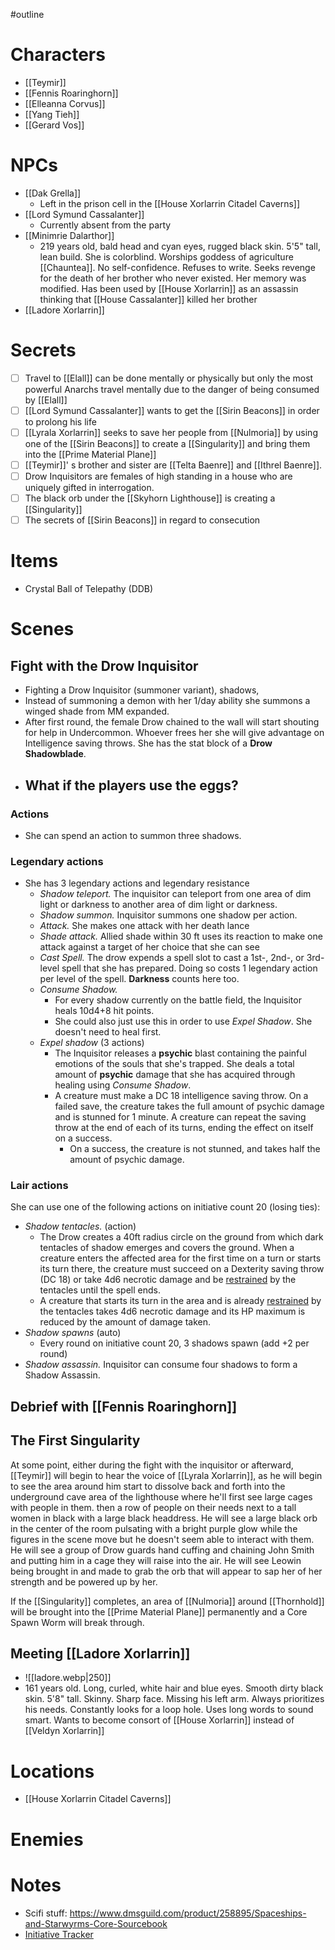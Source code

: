 #outline
# Characters
- [[Teymir]]
- [[Fennis Roaringhorn]]
- [[Elleanna Corvus]]
- [[Yang Tieh]]
- [[Gerard Vos]]

# NPCs
- [[Dak Grella]]
	- Left in the prison cell in the [[House Xorlarrin Citadel Caverns]]
- [[Lord Symund Cassalanter]]
	- Currently absent from the party
- [[Minimrie Dalarthor]]
	- 219 years old, bald head and cyan eyes, rugged black skin. 5'5" tall, lean build. She is colorblind. Worships goddess of agriculture [[Chauntea]]. No self-confidence. Refuses to write. Seeks revenge for the death of her brother who never existed. Her memory was modified. Has been used by [[House Xorlarrin]] as an assassin thinking that [[House Cassalanter]] killed her brother
- [[Ladore Xorlarrin]]

# Secrets 
- [ ] Travel to [[Elall]] can be done mentally or physically but only the most powerful Anarchs travel mentally due to the danger of being consumed by [[Elall]]
- [ ] [[Lord Symund Cassalanter]] wants to get the [[Sirin Beacons]] in order to prolong his life
- [ ] [[Lyrala Xorlarrin]] seeks to save her people from [[Nulmoria]] by using one of the [[Sirin Beacons]] to create a [[Singularity]] and bring them into the [[Prime Material Plane]]
- [ ] [[Teymir]]' s brother and sister are [[Telta Baenre]] and [[Ithrel Baenre]].
- [ ] Drow Inquisitors are females of high standing in a house who are uniquely gifted in interrogation.
- [ ] The black orb under the [[Skyhorn Lighthouse]] is creating a [[Singularity]]
- [ ] The secrets of [[Sirin Beacons]] in regard to consecution

# Items
- Crystal Ball of Telepathy (DDB)

# Scenes
## Fight with the Drow Inquisitor
- Fighting a Drow Inquisitor (summoner variant), shadows, 
- Instead of summoning a demon with her 1/day ability she summons a winged shade from MM expanded. 
- After first round, the female Drow chained to the wall will start shouting for help in Undercommon. Whoever frees her she will give advantage on Intelligence saving throws. She has the stat block of a **Drow Shadowblade**. 
- What if the players use the eggs?
	- 

### Actions
- She can spend an action to summon three shadows.

### Legendary actions
- She has 3 legendary actions and legendary resistance
	-  *Shadow teleport.* The inquisitor can teleport from one area of dim light or darkness to another area of dim light or darkness.
	- *Shadow summon.* Inquisitor summons one shadow per action.
	- *Attack.* She makes one attack with her death lance
	- *Shade attack.* Allied shade within 30 ft uses its reaction to make one attack against a target of her choice that she can see
	- *Cast Spell.* The drow expends a spell slot to cast a 1st-, 2nd-, or 3rd-level spell that she has prepared. Doing so costs 1 legendary action per level of the spell. **Darkness** counts here too.
	- *Consume Shadow.* 
		- For every shadow currently on the battle field, the Inquisitor heals 10d4+8 hit points.
		- She could also just use this in order to use *Expel Shadow*. She doesn't need to heal first.
	- *Expel shadow* (3 actions)
		- The Inquisitor releases a **psychic** blast containing the painful emotions of the souls that she's trapped. She deals a total amount of **psychic** damage that she has acquired through healing using *Consume Shadow*.
		- A creature must make a DC 18 intelligence saving throw. On a failed save, the creature takes the full amount of psychic damage and is stunned for 1 minute. A creature can repeat the saving throw at the end of each of its turns, ending the effect on itself on a success.
			- On a success, the creature is not stunned, and takes half the amount of psychic damage.

### Lair actions
She can use one of the following actions on initiative count 20 (losing ties):

- *Shadow tentacles.* (action)
	- The Drow creates a 40ft radius circle on the ground from which dark tentacles of shadow emerges and covers the ground. When a creature enters the affected area for the first time on a turn or starts its turn there, the creature must succeed on a Dexterity saving throw (DC 18) or take 4d6 necrotic damage and be [restrained](https://www.dndbeyond.com/compendium/rules/basic-rules/appendix-a-conditions#Restrained) by the tentacles until the spell ends.
	- A creature that starts its turn in the area and is already [restrained](https://www.dndbeyond.com/compendium/rules/basic-rules/appendix-a-conditions#Restrained) by the tentacles takes 4d6 necrotic damage and its HP maximum is reduced by the amount of damage taken.
- *Shadow spawns* (auto)
	- Every round on initiative count 20, 3 shadows spawn (add +2 per round)
- *Shadow assassin.* Inquisitor can consume four shadows to form a Shadow Assassin.

## Debrief with [[Fennis Roaringhorn]]
## The First Singularity
At some point, either during the fight with the inquisitor or afterward, [[Teymir]] will begin to hear the voice of [[Lyrala Xorlarrin]], as he will begin to see the area around him start to dissolve back and forth into the underground cave area of the lighthouse where he'll first see large cages with people in them. then a row of people on their needs next to a tall women in black with a large black headdress. He will see a large black orb in the center of the room pulsating with a bright purple glow while the figures in the scene move but he doesn't seem able to interact with them. He will see a group of Drow guards hand cuffing and chaining John Smith and putting him in a cage they will raise into the air. He will see Leowin being brought in and made to grab the orb that will appear to sap her of her strength and be powered up by her.

If the [[Singularity]] completes, an area of [[Nulmoria]] around [[Thornhold]] will be brought into the [[Prime Material Plane]] permanently and a Core Spawn Worm will break through.

## Meeting [[Ladore Xorlarrin]]
- ![[ladore.webp|250]]
- 161 years old. Long, curled, white hair and blue eyes. Smooth dirty black skin. 5'8" tall. Skinny. Sharp face. Missing his left arm. Always prioritizes his needs. Constantly looks for a loop hole. Uses long words to sound smart. Wants to become consort of [[House Xorlarrin]] instead of [[Veldyn Xorlarrin]]


# Locations
- [[House Xorlarrin Citadel Caverns]]

# Enemies
# Notes
- Scifi stuff: https://www.dmsguild.com/product/258895/Spaceships-and-Starwyrms-Core-Sourcebook
- [Initiative Tracker](https://www.improved-initiative.com/)





